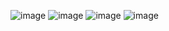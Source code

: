 ![image](https://github.com/user-attachments/assets/cf2770b0-d387-4614-879f-9c20c76ba3ba)
![image](https://github.com/user-attachments/assets/a9eb8072-5bbb-4baf-9d14-caea151aafb1)
![image](https://github.com/user-attachments/assets/c5338411-4442-4533-9be8-f501e5ffcb37)
![image](https://github.com/user-attachments/assets/612af084-2772-4d5a-836b-deecc7a8d36e)
